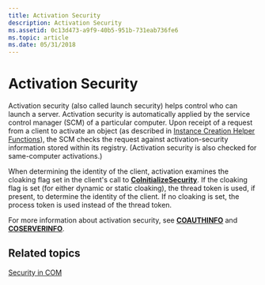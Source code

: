 ```yaml
---
title: Activation Security
description: Activation Security
ms.assetid: 0c13d473-a9f9-40b5-951b-731eab736fe6
ms.topic: article
ms.date: 05/31/2018
---
```


# Activation Security

Activation security (also called launch security) helps control who can launch a server. Activation security is automatically applied by the service control manager (SCM) of a particular computer. Upon receipt of a request from a client to activate an object (as described in [Instance Creation Helper Functions](instance-creation-helper-functions.md)), the SCM checks the request against activation-security information stored within its registry. (Activation security is also checked for same-computer activations.)

When determining the identity of the client, activation examines the cloaking flag set in the client's call to [**CoInitializeSecurity**](/windows/desktop/api/combaseapi/nf-combaseapi-coinitializesecurity). If the cloaking flag is set (for either dynamic or static cloaking), the thread token is used, if present, to determine the identity of the client. If no cloaking is set, the process token is used instead of the thread token.

For more information about activation security, see [**COAUTHINFO**](/windows/desktop/api/wtypesbase/ns-wtypesbase-coauthinfo) and [**COSERVERINFO**](https://msdn.microsoft.com/library/ms687322(v=VS.85).aspx).

## Related topics

<dl> <dt>

[Security in COM](security-in-com.md)
</dt> </dl>

 

 





